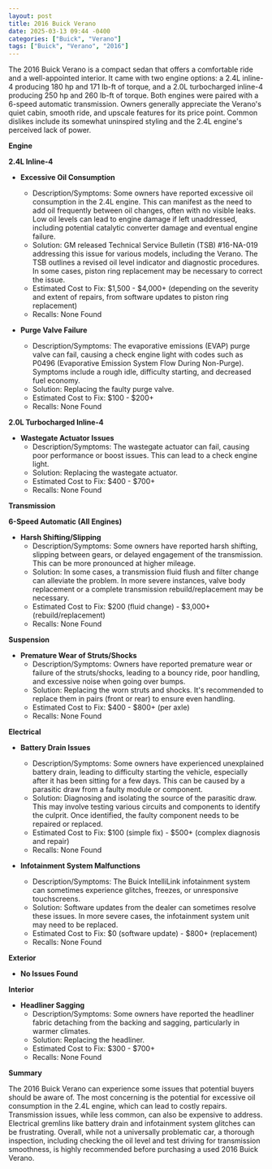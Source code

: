 ```yaml
---
layout: post
title: 2016 Buick Verano
date: 2025-03-13 09:44 -0400
categories: ["Buick", "Verano"]
tags: ["Buick", "Verano", "2016"]
---
```

The 2016 Buick Verano is a compact sedan that offers a comfortable ride and a well-appointed interior. It came with two engine options: a 2.4L inline-4 producing 180 hp and 171 lb-ft of torque, and a 2.0L turbocharged inline-4 producing 250 hp and 260 lb-ft of torque. Both engines were paired with a 6-speed automatic transmission. Owners generally appreciate the Verano's quiet cabin, smooth ride, and upscale features for its price point. Common dislikes include its somewhat uninspired styling and the 2.4L engine's perceived lack of power.

**Engine**

**2.4L Inline-4**

*   **Excessive Oil Consumption**
    *   Description/Symptoms: Some owners have reported excessive oil consumption in the 2.4L engine. This can manifest as the need to add oil frequently between oil changes, often with no visible leaks. Low oil levels can lead to engine damage if left unaddressed, including potential catalytic converter damage and eventual engine failure.
    *   Solution: GM released Technical Service Bulletin (TSB) #16-NA-019 addressing this issue for various models, including the Verano. The TSB outlines a revised oil level indicator and diagnostic procedures. In some cases, piston ring replacement may be necessary to correct the issue.
    *   Estimated Cost to Fix: $1,500 - $4,000+ (depending on the severity and extent of repairs, from software updates to piston ring replacement)
    *   Recalls: None Found

*   **Purge Valve Failure**
    *   Description/Symptoms: The evaporative emissions (EVAP) purge valve can fail, causing a check engine light with codes such as P0496 (Evaporative Emission System Flow During Non-Purge). Symptoms include a rough idle, difficulty starting, and decreased fuel economy.
    *   Solution: Replacing the faulty purge valve.
    *   Estimated Cost to Fix: $100 - $200+
    *   Recalls: None Found

**2.0L Turbocharged Inline-4**

*   **Wastegate Actuator Issues**
    * Description/Symptoms: The wastegate actuator can fail, causing poor performance or boost issues. This can lead to a check engine light.
    * Solution: Replacing the wastegate actuator.
    * Estimated Cost to Fix: $400 - $700+
    * Recalls: None Found

**Transmission**

**6-Speed Automatic (All Engines)**

*   **Harsh Shifting/Slipping**
    *   Description/Symptoms: Some owners have reported harsh shifting, slipping between gears, or delayed engagement of the transmission. This can be more pronounced at higher mileage.
    *   Solution: In some cases, a transmission fluid flush and filter change can alleviate the problem. In more severe instances, valve body replacement or a complete transmission rebuild/replacement may be necessary.
    *   Estimated Cost to Fix: $200 (fluid change) - $3,000+ (rebuild/replacement)
    *   Recalls: None Found

**Suspension**

*   **Premature Wear of Struts/Shocks**
    * Description/Symptoms: Owners have reported premature wear or failure of the struts/shocks, leading to a bouncy ride, poor handling, and excessive noise when going over bumps.
    * Solution: Replacing the worn struts and shocks. It's recommended to replace them in pairs (front or rear) to ensure even handling.
    * Estimated Cost to Fix: $400 - $800+ (per axle)
    * Recalls: None Found

**Electrical**

*   **Battery Drain Issues**
    *   Description/Symptoms: Some owners have experienced unexplained battery drain, leading to difficulty starting the vehicle, especially after it has been sitting for a few days. This can be caused by a parasitic draw from a faulty module or component.
    *   Solution: Diagnosing and isolating the source of the parasitic draw. This may involve testing various circuits and components to identify the culprit. Once identified, the faulty component needs to be repaired or replaced.
    *   Estimated Cost to Fix: $100 (simple fix) - $500+ (complex diagnosis and repair)
    *   Recalls: None Found

*   **Infotainment System Malfunctions**
    *   Description/Symptoms: The Buick IntelliLink infotainment system can sometimes experience glitches, freezes, or unresponsive touchscreens.
    *   Solution: Software updates from the dealer can sometimes resolve these issues. In more severe cases, the infotainment system unit may need to be replaced.
    *   Estimated Cost to Fix: $0 (software update) - $800+ (replacement)
    *   Recalls: None Found

**Exterior**

*   **No Issues Found**

**Interior**

*   **Headliner Sagging**
    *   Description/Symptoms: Some owners have reported the headliner fabric detaching from the backing and sagging, particularly in warmer climates.
    *   Solution: Replacing the headliner.
    *   Estimated Cost to Fix: $300 - $700+
    *   Recalls: None Found

**Summary**

The 2016 Buick Verano can experience some issues that potential buyers should be aware of. The most concerning is the potential for excessive oil consumption in the 2.4L engine, which can lead to costly repairs. Transmission issues, while less common, can also be expensive to address. Electrical gremlins like battery drain and infotainment system glitches can be frustrating. Overall, while not a universally problematic car, a thorough inspection, including checking the oil level and test driving for transmission smoothness, is highly recommended before purchasing a used 2016 Buick Verano.


